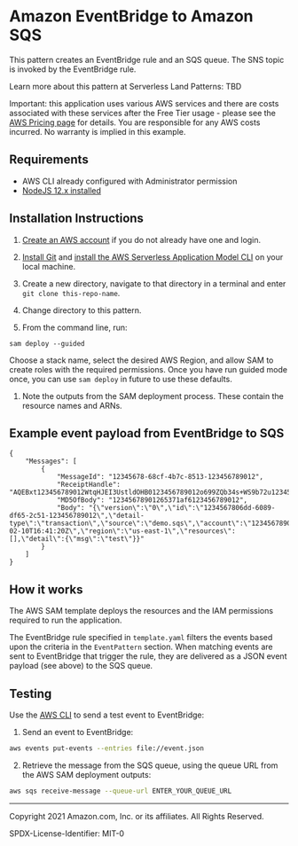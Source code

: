 # Amazon EventBridge to Amazon SQS

This pattern creates an EventBridge rule and an SQS queue. The SNS topic is invoked by the EventBridge rule. 

Learn more about this pattern at Serverless Land Patterns: TBD

Important: this application uses various AWS services and there are costs associated with these services after the Free Tier usage - please see the [AWS Pricing page](https://aws.amazon.com/pricing/) for details. You are responsible for any AWS costs incurred. No warranty is implied in this example.

## Requirements

* AWS CLI already configured with Administrator permission
* [NodeJS 12.x installed](https://nodejs.org/en/download/)

## Installation Instructions

1. [Create an AWS account](https://portal.aws.amazon.com/gp/aws/developer/registration/index.html) if you do not already have one and login.

1. [Install Git](https://git-scm.com/book/en/v2/Getting-Started-Installing-Git) and [install the AWS Serverless Application Model CLI](https://docs.aws.amazon.com/serverless-application-model/latest/developerguide/serverless-sam-cli-install.html) on your local machine.

1. Create a new directory, navigate to that directory in a terminal and enter ```git clone this-repo-name```.

1. Change directory to this pattern.

1. From the command line, run:
```
sam deploy --guided
```
Choose a stack name, select the desired AWS Region, and allow SAM to create roles with the required permissions. Once you have run guided mode once, you can use `sam deploy` in future to use these defaults.

1. Note the outputs from the SAM deployment process. These contain the resource names and ARNs.

## Example event payload from EventBridge to SQS
```
{                                                                                                              
    "Messages": [
        {
            "MessageId": "12345678-68cf-4b7c-8513-123456789012",
            "ReceiptHandle": "AQEBxt123456789012WtqHJEI3UstldOHB0123456789012o699ZQb34s+WS9b72u123456789012m/nDByiV8kIdM0hXs1m+53z123456789012aucGe0UoFOH/A8ty7FrZdmlH6123456789012RsFsWWUCxMJ68qOTHNrmfP123456789012q0fNpAJaejha5co1wtA1s8k+fmJr43YtCWX123456789012682oG9V6LuVS123456789012G99uuePgIW1y123456789012KD0+123456789012r/RFf9F1pAEtqMPF+LkxWMMOQv123456789012UD3luTtDmEm+tE1234567890125nNWJ/123456789012/123456789012=",
            "MD5OfBody": "12345678901265371af6123456789012",
            "Body": "{\"version\":\"0\",\"id\":\"1234567806dd-6089-df65-2c51-123456789012\",\"detail-type\":\"transaction\",\"source\":\"demo.sqs\",\"account\":\"123456789012\",\"time\":\"2021-02-10T16:41:20Z\",\"region\":\"us-east-1\",\"resources\":[],\"detail\":{\"msg\":\"test\"}}"
        }
    ]
}
```

## How it works

The AWS SAM template deploys the resources and the IAM permissions required to run the application.

The EventBridge rule specified in `template.yaml` filters the events based upon the criteria in the `EventPattern` section. When matching events are sent to EventBridge that trigger the rule, they are delivered as a JSON event payload (see above) to the SQS queue.

## Testing

Use the [AWS CLI](https://aws.amazon.com/cli/) to send a test event to EventBridge:

1. Send an event to EventBridge:

```bash
aws events put-events --entries file://event.json
```

2. Retrieve the message from the SQS queue, using the queue URL from the AWS SAM deployment outputs:
```bash
aws sqs receive-message --queue-url ENTER_YOUR_QUEUE_URL
```


----
Copyright 2021 Amazon.com, Inc. or its affiliates. All Rights Reserved.

SPDX-License-Identifier: MIT-0
